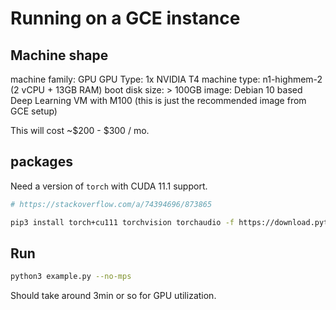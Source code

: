 # Running on a GCE instance

## Machine shape

machine family: GPU
GPU Type: 1x NVIDIA T4
machine type: n1-highmem-2 (2 vCPU + 13GB RAM)
boot disk size: > 100GB
image: Debian 10 based Deep Learning VM with M100 (this is just the recommended image from GCE setup)

This will cost ~$200 - $300 / mo.

## packages

Need a version of `torch` with CUDA 11.1 support.

```bash
# https://stackoverflow.com/a/74394696/873865

pip3 install torch+cu111 torchvision torchaudio -f https://download.pytorch.org/whl/torch_stable.html
```

## Run

```bash
python3 example.py --no-mps
```

Should take around 3min or so for GPU utilization.
